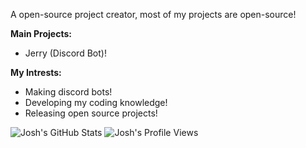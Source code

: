 A open-source project creator, most of my projects are open-source!

**Main Projects:**
- Jerry (Discord Bot)!

**My Intrests:**
- Making discord bots!
- Developing my coding knowledge!
- Releasing open source projects!

![Josh's GitHub Stats](https://github-readme-stats.vercel.app/api?username=PythonJoshua&show_icons=true&theme=dark)
![Josh's Profile Views](https://komarev.com/ghpvc/?username=PythonJoshua&style=flat-square)
